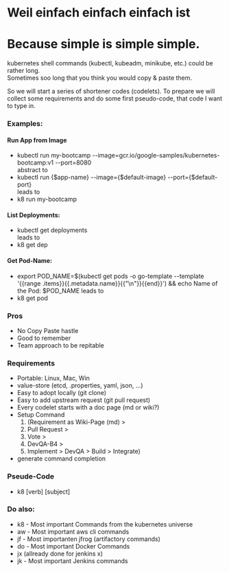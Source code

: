 # Weil einfach einfach einfach ist 
# Because simple is simple simple.
  
kubernetes shell commands (kubectl, kubeadm, minikube, etc.) could be rather long.  
Sometimes soo long that you think you would copy & paste them.   
  
So we will start a series of shortener codes (codelets). To prepare we will collect some requirements and do some first pseudo-code, that code I want to type in.  
  
### Examples:
#### Run App from Image
* kubectl run my-bootcamp --image=gcr.io/google-samples/kubernetes-bootcamp:v1 --port=8080  
abstract to  
* kubectl run {$app-name} --image={$default-image} --port={$default-port}  
leads to  
* k8 run my-bootcamp

#### List Deployments:
* kubectl get deployments  
leads to  
* k8 get dep  

#### Get Pod-Name:
* export POD_NAME=$(kubectl get pods -o go-template --template '{{range .items}}{{.metadata.name}}{{"\n"}}{{end}}') && echo Name of the Pod: $POD_NAME
leads to
* k8 get pod

### Pros
* No Copy Paste hastle
* Good to remember
* Team approach to be repitable

### Requirements
* Portable: Linux, Mac, Win
* value-store (etcd, .properties, yaml, json, ...)
* Easy to adopt locally (git clone)
* Easy to add upstream request (git pull request)
* Every codelet starts with a doc page (md or wiki?)
* Setup Command 
  1. (Requirement as Wiki-Page (md) > 
  2. Pull Request > 
  3. Vote > 
  4. DevQA-B4 > 
  5. Implement > DevQA > Build > Integrate)
* generate command completion

### Pseude-Code
* k8 [verb] [subject]  

### Do also:
* k8 - Most important Commands from the kubernetes universe
* aw - Most important aws cli commands
* jf - Most importanten jfrog (artifactory commands)
* do - Most important Docker Commands
* jx (allready done for jenkins x)
* jk - Most important Jenkins commands

